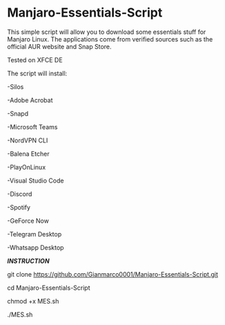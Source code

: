 # Manjaro-Essentials-Script
This simple script will allow you to download some essentials stuff for Manjaro Linux. 
The applications come from verified sources such as the official AUR website and Snap Store.

Tested on XFCE DE

The script will install:

-Silos                              

-Adobe Acrobat 

-Snapd                              

-Microsoft Teams

-NordVPN CLI                        

-Balena Etcher

-PlayOnLinux                        

-Visual Studio Code

-Discord                            

-Spotify

-GeForce Now                        

-Telegram Desktop

-Whatsapp Desktop

***************INSTRUCTION***************

git clone https://github.com/Gianmarco0001/Manjaro-Essentials-Script.git

cd Manjaro-Essentials-Script

chmod +x MES.sh 

./MES.sh
